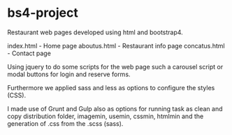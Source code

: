 # bs4-project

Restaurant web pages developed using html and bootstrap4.

index.html - Home page
aboutus.html - Restaurant info page
concatus.html - Contact page

Using jquery to do some scripts for the web page such a carousel script or modal buttons for login and reserve forms.

Furthermore we applied sass and less as options to configure the styles (CSS).

I made use of Grunt and Gulp also as options for running task as clean and copy distribution folder, imagemin, usemin, cssmin, htmlmin and the generation of .css from the .scss (sass). 